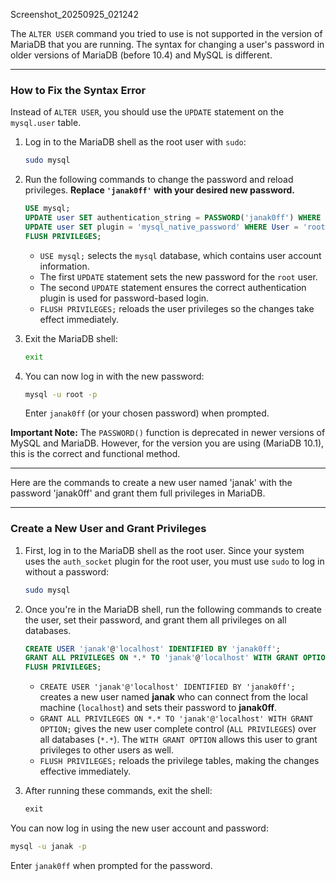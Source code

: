 Screenshot_20250925_021242

The `ALTER USER` command you tried to use is not supported in the version of MariaDB that you are running. The syntax for changing a user's password in older versions of MariaDB (before 10.4) and MySQL is different.

-----

### **How to Fix the Syntax Error**

Instead of `ALTER USER`, you should use the `UPDATE` statement on the `mysql.user` table.

1.  Log in to the MariaDB shell as the root user with `sudo`:

    ```bash
    sudo mysql
    ```

2.  Run the following commands to change the password and reload privileges. **Replace `'janak0ff'` with your desired new password.**

    ```sql
    USE mysql;
    UPDATE user SET authentication_string = PASSWORD('janak0ff') WHERE User = 'root';
    UPDATE user SET plugin = 'mysql_native_password' WHERE User = 'root';
    FLUSH PRIVILEGES;
    ```

      - `USE mysql;` selects the `mysql` database, which contains user account information.
      - The first `UPDATE` statement sets the new password for the `root` user.
      - The second `UPDATE` statement ensures the correct authentication plugin is used for password-based login.
      - `FLUSH PRIVILEGES;` reloads the user privileges so the changes take effect immediately.

3.  Exit the MariaDB shell:

    ```bash
    exit
    ```

4.  You can now log in with the new password:

    ```bash
    mysql -u root -p
    ```

    Enter `janak0ff` (or your chosen password) when prompted.

**Important Note:** The `PASSWORD()` function is deprecated in newer versions of MySQL and MariaDB. However, for the version you are using (MariaDB 10.1), this is the correct and functional method.



---

Here are the commands to create a new user named 'janak' with the password 'janak0ff' and grant them full privileges in MariaDB.

-----

### **Create a New User and Grant Privileges**

1.  First, log in to the MariaDB shell as the root user. Since your system uses the `auth_socket` plugin for the root user, you must use `sudo` to log in without a password:

    ```bash
    sudo mysql
    ```

2.  Once you're in the MariaDB shell, run the following commands to create the user, set their password, and grant them all privileges on all databases.

    ```sql
    CREATE USER 'janak'@'localhost' IDENTIFIED BY 'janak0ff';
    GRANT ALL PRIVILEGES ON *.* TO 'janak'@'localhost' WITH GRANT OPTION;
    FLUSH PRIVILEGES;
    ```

      - `CREATE USER 'janak'@'localhost' IDENTIFIED BY 'janak0ff';` creates a new user named **janak** who can connect from the local machine (`localhost`) and sets their password to **janak0ff**.
      - `GRANT ALL PRIVILEGES ON *.* TO 'janak'@'localhost' WITH GRANT OPTION;` gives the new user complete control (`ALL PRIVILEGES`) over all databases (`*.*`). The `WITH GRANT OPTION` allows this user to grant privileges to other users as well.
      - `FLUSH PRIVILEGES;` reloads the privilege tables, making the changes effective immediately.

3.  After running these commands, exit the shell:

    ```sql
    exit
    ```

You can now log in using the new user account and password:

```bash
mysql -u janak -p
```

Enter `janak0ff` when prompted for the password.